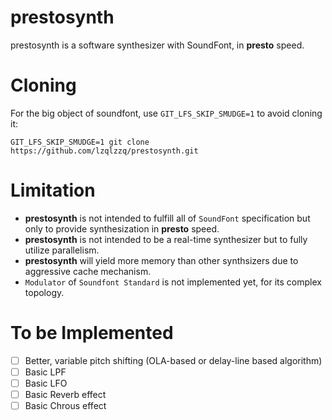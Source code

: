 # prestosynth
prestosynth is a software synthesizer with SoundFont, in **presto** speed.
# Cloning
For the big object of soundfont, use `GIT_LFS_SKIP_SMUDGE=1` to avoid cloning it:
```
GIT_LFS_SKIP_SMUDGE=1 git clone https://github.com/lzqlzzq/prestosynth.git
```
# Limitation
* **prestosynth** is not intended to fulfill all of `SoundFont` specification but only to provide synthesization in **presto** speed.
* **prestosynth** is not intended to be a real-time synthesizer but to fully utilize parallelism.
* **prestosynth** will yield more memory than other synthsizers due to aggressive cache mechanism.
* `Modulator` of `Soundfont Standard` is not implemented yet, for its complex topology.
# To be Implemented
- [ ] Better, variable pitch shifting (OLA-based or delay-line based algorithm)
- [ ] Basic LPF
- [ ] Basic LFO
- [ ] Basic Reverb effect
- [ ] Basic Chrous effect
